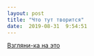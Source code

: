 ```yaml
---
layout: post
title: "Что тут творится"
date:  2019-08-31  9:54:51
---
```


[Взгляни-ка на это](/about)